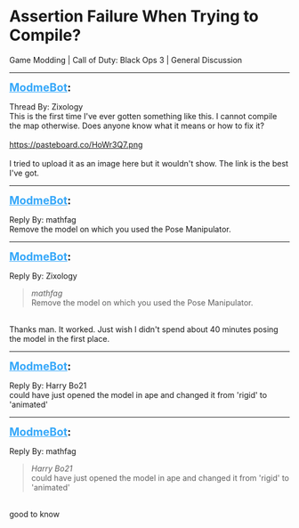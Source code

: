 # Assertion Failure When Trying to Compile?
Game Modding | Call of Duty: Black Ops 3 | General Discussion

---
<strong style="font-size: 1.4em;"><span style="text-decoration: underline;text-decoration-color: #34a7f9;"><span style="color:#34a7f9;">ModmeBot</span></span>:</strong>

<p>Thread By: Zixology<br />This is the first time I&#39;ve ever gotten something like this. I cannot compile the map otherwise. Does anyone know what it means or how to fix it?<br /> <br /><a href="https://pasteboard.co/HoWr3Q7.png">https://pasteboard.co/HoWr3Q7.png</a> <br /> <br />I tried to upload it as an image here but it wouldn&#39;t show. The link is the best I&#39;ve got.</p>

---
<strong style="font-size: 1.4em;"><span style="text-decoration: underline;text-decoration-color: #34a7f9;"><span style="color:#34a7f9;">ModmeBot</span></span>:</strong>

<p>Reply By: mathfag<br />Remove the model on which you used the Pose Manipulator.</p>

---
<strong style="font-size: 1.4em;"><span style="text-decoration: underline;text-decoration-color: #34a7f9;"><span style="color:#34a7f9;">ModmeBot</span></span>:</strong>

<p>Reply By: Zixology<br /><blockquote><em>mathfag</em><br />Remove the model on which you used the Pose Manipulator.</blockquote><br /> Thanks man. It worked. Just wish I didn&#39;t spend about 40 minutes posing the model in the first place.</p>

---
<strong style="font-size: 1.4em;"><span style="text-decoration: underline;text-decoration-color: #34a7f9;"><span style="color:#34a7f9;">ModmeBot</span></span>:</strong>

<p>Reply By: Harry Bo21<br />could have just opened the model in ape and changed it from &#39;rigid&#39; to &#39;animated&#39;</p>

---
<strong style="font-size: 1.4em;"><span style="text-decoration: underline;text-decoration-color: #34a7f9;"><span style="color:#34a7f9;">ModmeBot</span></span>:</strong>

<p>Reply By: mathfag<br /><blockquote><em>Harry Bo21</em><br />could have just opened the model in ape and changed it from &#39;rigid&#39; to &#39;animated&#39;</blockquote><br /> good to know</p>
